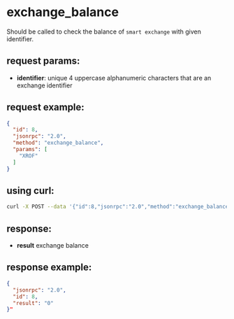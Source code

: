 # exchange_balance

Should be called to check the balance of `smart exchange` with given identifier.

## request params:

- **identifier**: unique 4 uppercase alphanumeric characters that are an exchange identifier

## request example:

```json
{
  "id": 8,
  "jsonrpc": "2.0",
  "method": "exchange_balance",
  "params": [
    "XROF"
  ]
}
```

## using curl:

```bash
curl -X POST --data '{"id":8,"jsonrpc":"2.0","method":"exchange_balance","params":["XROF"]}' -H "Content-Type: application/json" http://localhost:8080
```

## response:

- **result** exchange balance

## response example:

```json
{
  "jsonrpc": "2.0",
  "id": 8,
  "result": "0"
}"
```